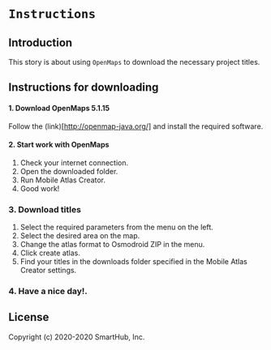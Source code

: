 `Instructions`
===============

## Introduction

This story is about using `OpenMaps` to download the necessary project titles.

## Instructions for downloading

#### 1. Download OpenMaps 5.1.15

Follow the (link)[http://openmap-java.org/] and  install the required software.


#### 2. Start work with OpenMaps
1.  Check your internet connection. 
2.  Open the downloaded folder.
3.  Run Mobile Atlas Creator.
4.  Good work!
### 3. Download titles
1.  Select the required parameters from the menu on the left. 
2.  Select the desired area on the map.
3.  Change the atlas format to Osmodroid ZIP in the menu.
4.  Click create atlas.
5.  Find your titles in the downloads folder specified in the Mobile Atlas Creator settings.
### 4. Have a nice day!.

## License
Copyright (c) 2020-2020 SmartHub, Inc.

